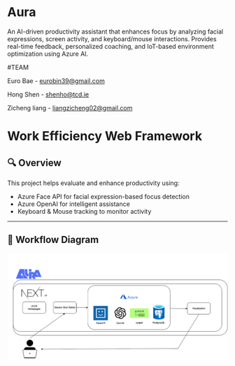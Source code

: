 # Aura

An AI-driven productivity assistant that enhances focus by analyzing facial expressions, screen activity, and keyboard/mouse interactions. Provides real-time feedback, personalized coaching, and IoT-based environment optimization using Azure AI.

#TEAM

Euro Bae - eurobin39@gmail.com

Hong Shen - shenho@tcd.ie

Zicheng liang - liangzicheng02@gmail.com

# Work Efficiency Web Framework

## 🔍 Overview

This project helps evaluate and enhance productivity using:

- Azure Face API for facial expression-based focus detection
- Azure OpenAI for intelligent assistance
- Keyboard & Mouse tracking to monitor activity

---

## 🔄 Workflow Diagram

![Workflow Diagram](images/aura.workflow.png)
